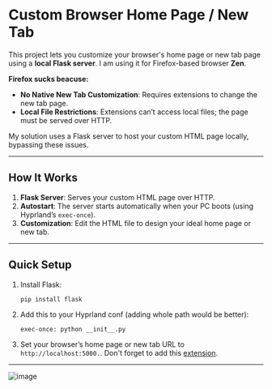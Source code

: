 # Custom Browser Home Page / New Tab

This project lets you customize your browser's home page or new tab page using a **local Flask server**. I am using it for Firefox-based browser **Zen**.


**Firefox sucks beacuse:**
- **No Native New Tab Customization**: Requires extensions to change the new tab page.
- **Local File Restrictions**: Extensions can’t access local files; the page must be served over HTTP.

My solution uses a Flask server to host your custom HTML page locally, bypassing these issues.

---

## How It Works

1. **Flask Server**: Serves your custom HTML page over HTTP.
2. **Autostart**: The server starts automatically when your PC boots (using Hyprland’s `exec-once`).
3. **Customization**: Edit the HTML file to design your ideal home page or new tab.

---

## Quick Setup

1. Install Flask:
   ```bash
   pip install flask

2. Add this to your Hyprland conf (adding whole path would be better):
   ```
   exec-once: python __init__.py
3. Set your browser’s home page or new tab URL to ``http://localhost:5000.``. Don't forget to add this [extension](https://addons.mozilla.org/en-US/firefox/addon/new-tab-override/).

---


![image](https://github.com/user-attachments/assets/6bfbd612-b035-40f7-88d5-aaf2f65216fc)
